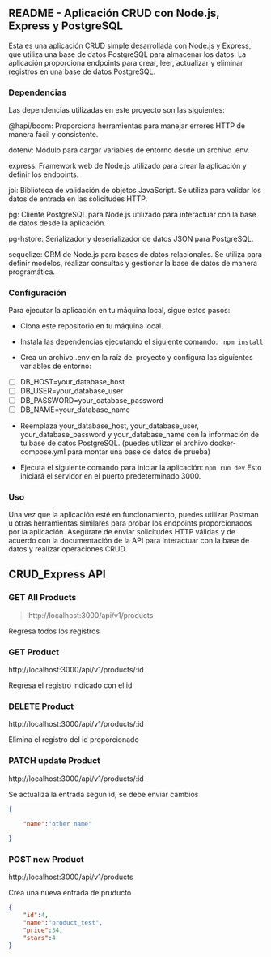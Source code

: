 ## README - Aplicación CRUD con Node.js, Express y PostgreSQL

Esta es una aplicación CRUD simple desarrollada con Node.js y Express, que utiliza una base de datos PostgreSQL para almacenar los datos. La aplicación proporciona endpoints para crear, leer, actualizar y eliminar registros en una base de datos PostgreSQL.


### Dependencias

Las dependencias utilizadas en este proyecto son las siguientes:

  

@hapi/boom: Proporciona herramientas para manejar errores HTTP de manera fácil y consistente.

dotenv: Módulo para cargar variables de entorno desde un archivo .env.

express: Framework web de Node.js utilizado para crear la aplicación y definir los endpoints.

joi: Biblioteca de validación de objetos JavaScript. Se utiliza para validar los datos de entrada en las solicitudes HTTP.

pg: Cliente PostgreSQL para Node.js utilizado para interactuar con la base de datos desde la aplicación.

pg-hstore: Serializador y deserializador de datos JSON para PostgreSQL.

sequelize: ORM de Node.js para bases de datos relacionales. Se utiliza para definir modelos, realizar consultas y gestionar la base de datos de manera programática.

### Configuración

Para ejecutar la aplicación en tu máquina local, sigue estos pasos:

  

- Clona este repositorio en tu máquina local.

- Instala las dependencias ejecutando el siguiente comando:
   ``` npm install```
-  Crea un archivo .env en la raíz del proyecto y configura las siguientes variables de entorno:

- [ ] DB_HOST=your_database_host
- [ ] DB_USER=your_database_user
- [ ] DB_PASSWORD=your_database_password
- [ ] DB_NAME=your_database_name
- Reemplaza your_database_host, your_database_user, your_database_password y your_database_name con la información de tu base de datos PostgreSQL.
(puedes utilizar el archivo docker-compose.yml para montar una base de datos de prueba)
  
- Ejecuta el siguiente comando para iniciar la aplicación: ``npm run dev``  Esto iniciará el servidor en el puerto predeterminado 3000.

### Uso

Una vez que la aplicación esté en funcionamiento, puedes utilizar Postman u otras herramientas similares para probar los endpoints proporcionados por la aplicación. Asegúrate de enviar solicitudes HTTP válidas y de acuerdo con la documentación de la API para interactuar con la base de datos y realizar operaciones CRUD. 

## CRUD_Express API

### GET  All Products 

> http://localhost:3000/api/v1/products

Regresa todos los registros

### GET Product

http://localhost:3000/api/v1/products/:id

Regresa el registro indicado con el id 

### DELETE Product 

http://localhost:3000/api/v1/products/:id

Elimina el registro del id proporcionado

### PATCH update Product 

http://localhost:3000/api/v1/products/:id

Se actualiza la entrada segun id, se debe enviar cambios

```json
{
    
    "name":"other name"

}
```

### POST new Product 

http://localhost:3000/api/v1/products

Crea una nueva entrada de pruducto
```json
{
    "id":4,
    "name":"product_test",
    "price":34,
    "stars":4
}
```
